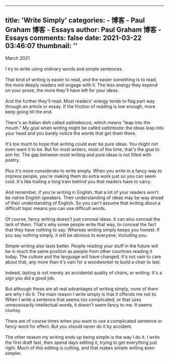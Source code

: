 
---
title: 'Write Simply'
categories: 
    - 博客
    - Paul Graham 博客 - Essays
author: Paul Graham 博客 - Essays
comments: false
date: 2021-03-22 03:46:07
thumbnail: ''
---

<div>   
March 2021<br><br>I try to write using ordinary words and simple sentences.<br><br>That kind of writing is easier to read, and the easier something
is to read, the more deeply readers will engage with it. The less
energy they expend on your prose, the more they'll have left for
your ideas.<br><br>And the further they'll read. Most readers' energy tends to flag
part way through an article or essay. If the friction of reading
is low enough, more keep going till the end.<br><br>There's an Italian dish called <i>saltimbocca</i>, which means "leap
into the mouth." My goal when writing might be called <i>saltintesta</i>:
the ideas leap into your head and you barely notice the words that
got them there.<br><br>It's too much to hope that writing could ever be pure ideas. You
might not even want it to be. But for most writers, most of the
time, that's the goal to aim for. The gap between most writing and
pure ideas is not filled with poetry.<br><br>Plus it's more considerate to write simply. When you write in a
fancy way to impress people, you're making them do extra work just
so you can seem cool. It's like trailing a long train behind you
that readers have to carry.<br><br>And remember, if you're writing in English, that a lot of your
readers won't be native English speakers. Their understanding of
ideas may be way ahead of their understanding of English. So you
can't assume that writing about a difficult topic means you can
use difficult words.<br><br>Of course, fancy writing doesn't just conceal ideas. It can also
conceal the lack of them. That's why some people write that way,
to conceal the fact that they have 
<a href="https://scholar.google.com/scholar?hl=en&as_sdt=0%2C5&q=hermeneutic+dialectics+hegemonic+modalities"><u></u></a> nothing to say. Whereas writing
simply keeps you honest. If you say nothing simply, it will be
obvious to everyone, including you.<br><br>Simple writing also lasts better. People reading your stuff in the
future will be in much the same position as people from other
countries reading it today. The culture and the language will have
changed. It's not vain to care about that, any more than it's vain
for a woodworker to build a chair to last.<br><br>Indeed, lasting is not merely an accidental quality of chairs, or
writing. It's a sign you did a good job.<br><br>But although these are all real advantages of writing simply, none
of them are why I do it. The main reason I write simply is that it
offends me not to. When I write a sentence that seems too complicated,
or that uses unnecessarily intellectual words, it doesn't seem fancy
to me. It seems clumsy.<br><br>There are of course times when you want to use a complicated sentence
or fancy word for effect. But you should never do it by accident.<br><br>The other reason my writing ends up being simple is the way I do
it. I write the first draft fast, then spend days editing it, trying
to get everything just right. Much of this editing is cutting, and
that makes simple writing even simpler.<br><br>  
</div>
            